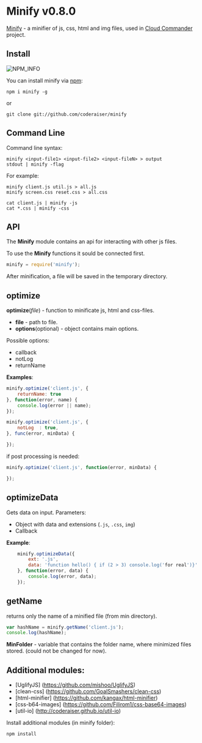Minify v0.8.0
===============
[NPM_INFO_IMG]:             https://nodei.co/npm/minify.png?stars

[Minify](http://coderaiser.github.io/minify "Minify") - a minifier of js, css, html and img files,
used in [Cloud Commander](http://cloudcmd.io "Cloud Commander") project.

Install
---------------
![NPM_INFO][NPM_INFO_IMG]

You can install minify via [npm](https://www.npmjs.org/):

    npm i minify -g
or
    
    git clone git://github.com/coderaiser/minify

Command Line
---------------
Command line syntax:

```
minify <input-file1> <input-file2> <input-fileN> > output
stdout | minify -flag
```
For example:

```
minify client.js util.js > all.js
minify screen.css reset.css > all.css

cat client.js | minify -js
cat *.css | minify -css
```

API
---------------
The **Minify** module contains an api for interacting with other js files.

To use the **Minify** functions it sould be connected first.

```js
minify = require('minify');
```
After minification, a file will be saved in the temporary directory.

## optimize
**optimize**(*file*) - function to minificate js, html and css-files.

 - **file**                 - path to file.
 - **options**(optional)    - object contains main options.

Possible options:
 - callback
 - notLog
 - returnName

**Examples**:

```js
minify.optimize('client.js', {
    returnName: true
}, function(error, name) {
    console.log(error || name);
});
```

```js
minify.optimize('client.js', {
    notLog  : true,
}, func(error, minData) {

});
```

if post processing is needed: 

```js
minify.optimize('client.js', function(error, minData) {

});
```

## optimizeData
Gets data on input.
Parameters:
- Object with data and extensions (`.js`, `.css`, `img`)
- Callback

**Example**:

```js
    minify.optimizeData({
        ext: '.js',
        data: 'function hello() { if (2 > 3) console.log('for real')}'
    }, function(error, data) {
        console.log(error, data);
    });
```

## getName
returns only the name of a minified file (from min directory).

```js
var hashName = minify.getName('client.js');
console.log(hashName);
```

**MinFolder** - variable that contains the folder name, where minimized files stored.
                (could not be changed for now).
                
Additional modules:
---------------
- [UglifyJS] (https://github.com/mishoo/UglifyJS)
- [clean-css] (https://github.com/GoalSmashers/clean-css)
- [html-minifier] (https://github.com/kangax/html-minifier)
- [css-b64-images] (https://github.com/Filirom1/css-base64-images)
- [util-io] (http://coderaiser.github.io/util-io)

Install additional modules (in minify folder):

    npm install
